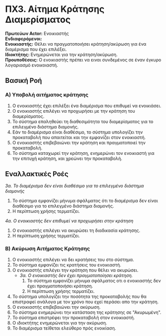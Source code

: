 # ΠΧ3. Αίτημα Κράτησης Διαμερίσματος

**Πρωτεύων Actor:** Ενοικιαστής<br>
**Ενδιαφερόμενοι:**<br>
**Ενοικιαστής:** Θέλει να πραγματοποιήσει κράτηση/ακύρωση για ένα διαμέρισμα που έχει επιλέξει.<br>
**Ιδιοκτήτης:** Ενημερώνεται για την κράτηση/ακύρωση.<br>
**Προυποθέσεις:** Ο ενοικιαστής πρέπει να ειναι συνδεμένος σε έναν έγκυρο λογαριασμό ενοικοιαστή.

## Βασική Ροή
### Α) Υποβολή αιτήματος κράτησης
1. Ο ενοικιαστής έχει επιλέξει ένα διαμέρισμα που επιθυμεί να ενοικιάσει.
2. Ο ενοικιαστής επιλέγει να προχωρήσει με την κράτηση του διαμερίσματος.
3. Το σύστημα επαληθεύει τη διαθεσιμότητα του διαμερίσματος για το επιλεγμένο διάστημα διαμονής.
4. Εάν το διαμέρισμα είναι διαθέσιμο, το σύστημα υπολογίζει την προκαταβολή που απαιτείται και την εμφανίζει στον ενοικιαστή.
5. Ο ενοικιαστής επιβεβαιώνει την κράτηση και πραγματοποιεί την προκαταβολή.
6. Το σύστημα καταχωρεί την κράτηση, ενημερώνει τον ενοικιαστή για την επιτυχή κράτηση, και χρεώνει την προκαταβολή.

## Εναλλακτικές Ροές
*3α. Το διαμέρισμα δεν είναι διαθέσιμο για το επιλεγμένο διάστημα διαμονής*

1. Το σύστημα εμφανίζει μήνυμα σφάλματος ότι το διαμέρισμα δεν είναι διαθέσιμο για το επιλεγμένο διάστημα διαμονής.
2. Η περίπτωση χρήσης τερματίζει.

*4α. Ο ενοικιαστής δεν επιθυμεί να προχωρήσει στην κράτηση*

1. Ο ενοικιαστής επιλέγει να ακυρώσει τη διαδικασία κράτησης.
2. Η περίπτωση χρήσης τερματίζει.


### Β) Aκύρωση Αιτήματος Κράτησης
1. Ο ενοικιαστής επιλέγει να δει κρατήσεις του στο σύστημα.
2. Το σύστημα εμφανίζει τις κρατήσεις του ενοικιαστή.
3. Ο ενοικιαστής επιλέγει την κράτηση που θέλει να ακυρώσει.
   * *3α. Ο ενοικιαστής δεν έχει πραγματοποίησει κράτηση.*
     1. Το σύστημα εμφανίζει μήνυμα σφάλματος οτι ο ενοικιαστής δεν έχει πραγματοποιήσει κράτηση.
     2. Η περίπτωση χρήσης τερματίζει. 
4. Το σύστημα υπολογίζει την ποσότητα της προκαταβολής που θα επιστραφεί ανάλογα με τον χρόνο που εχεί περάσει απο την κράτηση.
5. Ο ενοικιαστής επιβεβαιώνει την ακύρωση.
6. Το σύστημα ενημερώνει την κατάσταση της κράτησης σε "Ακυρωμένη".
7. Το σύστημα επιστρέφει την προκαταβολή στον ενοικιαστή.
8. Ο ιδιοκτήτης ενημερώνεται για την ακύρωση.
9.  Το διαμέρισμα τείθεται ελεύθερο πρός ενοικίαση.
   
